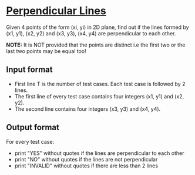 # [Perpendicular Lines][link]

Given 4 points of the form (xi, yi) in 2D plane, find out if the lines formed by (x1, y1), (x2, y2) and (x3, y3), (x4, y4) are perpendicular to each other.

**NOTE:** It is NOT provided that the points are distinct i.e the first two or the last two points may be equal too!

## Input format

- First line T is the number of test cases. Each test case is followed by 2 lines.
- The first line of every test case contains four integers (x1, y1) and (x2, y2).
- The second line contains four integers (x3, y3) and (x4, y4).

## Output format

For every test case:

- print "YES" without quotes if the lines are perpendicular to each other
- print "NO" without quotes if the lines are not perpendicular
- print "INVALID" without quotes if there are less than 2 lines

[link]: https://www.hackerearth.com/practice/basic-programming/implementation/basics-of-implementation/practice-problems/algorithm/sam-in-trouble-2-131edb9c/
